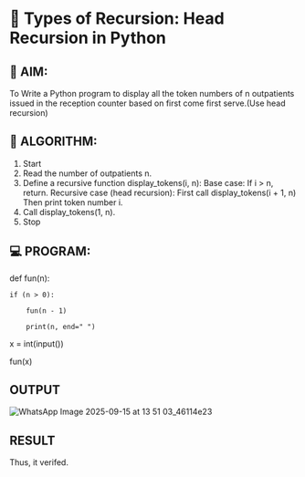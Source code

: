 # 🔁 Types of Recursion: Head Recursion in Python

## 🎯 AIM:
To Write a Python program to display all the token numbers of n outpatients issued in the reception counter based on first come first serve.(Use head recursion)


## 🧠 ALGORITHM:

1. Start
2. Read the number of outpatients n.
3. Define a recursive function display_tokens(i, n):
      Base case: If i > n, return.
      Recursive case (head recursion):
            First call display_tokens(i + 1, n)
            Then print token number i.
4. Call display_tokens(1, n).
5. Stop


## 💻 PROGRAM:

def fun(n):
   
    if (n > 0):
      
        fun(n - 1)
      
        print(n, end=" ")
 

x = int(input())

fun(x)

## OUTPUT

![WhatsApp Image 2025-09-15 at 13 51 03_46114e23](https://github.com/user-attachments/assets/b0bc8b9f-1d02-4887-b80e-ba665ad3305b)

## RESULT
Thus, it verifed.
